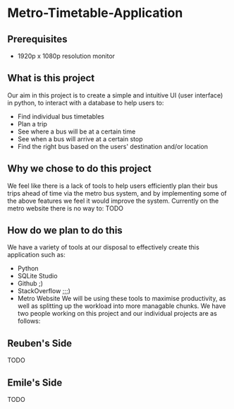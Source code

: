 # Metro-Timetable-Application

## Prerequisites
- 1920p x 1080p resolution monitor

## What is this project
Our aim in this project is to create a simple and intuitive UI (user interface) in python, to interact with a database to help users to:
- Find individual bus timetables
- Plan a trip
- See where a bus will be at a certain time
- See when a bus will arrive at a certain stop
- Find the right bus based on the users' destination and/or location

## Why we chose to do this project
We feel like there is a lack of tools to help users efficiently plan their bus trips ahead of time via the metro bus system, and by implementing some of the above features we feel it would improve the system. Currently on the metro website there is no way to:
TODO

## How do we plan to do this
We have a variety of tools at our disposal to effectively create this application such as:
- Python
- SQLite Studio
- Github ;)
- StackOverflow ;;;)
- Metro Website
We will be using these tools to maximise productivity, as well as splitting up the workload into more managable chunks. We have two people working on this project and our individual projects are as follows:

## Reuben's Side
TODO
## Emile's Side
TODO
